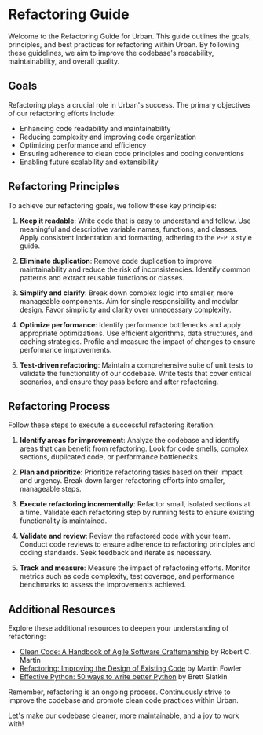 # Refactoring Guide

Welcome to the Refactoring Guide for Urban. This guide outlines the goals, principles, and best practices for refactoring within Urban. By following these guidelines, we aim to improve the codebase's readability, maintainability, and overall quality.

## Goals

Refactoring plays a crucial role in Urban's success. The primary objectives of our refactoring efforts include:

- Enhancing code readability and maintainability
- Reducing complexity and improving code organization
- Optimizing performance and efficiency
- Ensuring adherence to clean code principles and coding conventions
- Enabling future scalability and extensibility

## Refactoring Principles

To achieve our refactoring goals, we follow these key principles:

1. **Keep it readable**: Write code that is easy to understand and follow. Use meaningful and descriptive variable names, functions, and classes. Apply consistent indentation and formatting, adhering to the `PEP 8` style guide.

2. **Eliminate duplication**: Remove code duplication to improve maintainability and reduce the risk of inconsistencies. Identify common patterns and extract reusable functions or classes.

3. **Simplify and clarify**: Break down complex logic into smaller, more manageable components. Aim for single responsibility and modular design. Favor simplicity and clarity over unnecessary complexity.

4. **Optimize performance**: Identify performance bottlenecks and apply appropriate optimizations. Use efficient algorithms, data structures, and caching strategies. Profile and measure the impact of changes to ensure performance improvements.

5. **Test-driven refactoring**: Maintain a comprehensive suite of unit tests to validate the functionality of our codebase. Write tests that cover critical scenarios, and ensure they pass before and after refactoring.

## Refactoring Process

Follow these steps to execute a successful refactoring iteration:

1. **Identify areas for improvement**: Analyze the codebase and identify areas that can benefit from refactoring. Look for code smells, complex sections, duplicated code, or performance bottlenecks.

2. **Plan and prioritize**: Prioritize refactoring tasks based on their impact and urgency. Break down larger refactoring efforts into smaller, manageable steps.

3. **Execute refactoring incrementally**: Refactor small, isolated sections at a time. Validate each refactoring step by running tests to ensure existing functionality is maintained.

4. **Validate and review**: Review the refactored code with your team. Conduct code reviews to ensure adherence to refactoring principles and coding standards. Seek feedback and iterate as necessary.

5. **Track and measure**: Measure the impact of refactoring efforts. Monitor metrics such as code complexity, test coverage, and performance benchmarks to assess the improvements achieved.

## Additional Resources

Explore these additional resources to deepen your understanding of refactoring:

- [Clean Code: A Handbook of Agile Software Craftsmanship](https://www.amazon.com/Clean-Code-Handbook-Software-Craftsmanship/dp/0132350882) by Robert C. Martin
- [Refactoring: Improving the Design of Existing Code](https://www.amazon.com/Refactoring-Improving-Design-Existing-Code/dp/0201485672) by Martin Fowler
- [Effective Python: 50 ways to write better Python](https://www.amazon.com/Effective-Python-Specific-Software-Development/dp/0134853989) by Brett Slatkin

Remember, refactoring is an ongoing process. Continuously strive to improve the codebase and promote clean code practices within Urban.

Let's make our codebase cleaner, more maintainable, and a joy to work with!
